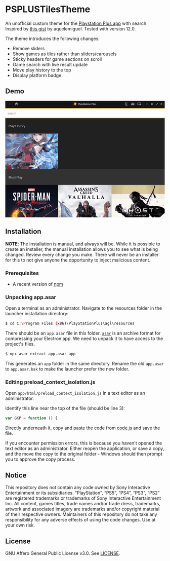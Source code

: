 # PSPLUSTilesTheme
An unofficial custom theme for the [Playstation Plus app](https://www.playstation.com/en-gb/support/subscriptions/ps-plus-pc/) with search. Inspired by [this gist](https://gist.github.com/aquelemiguel/170eadf2883d783b24236d249ab28fb9) by aquelemiguel. Tested with version 12.0.

The theme introduces the following changes:
* Remove sliders
* Show games as tiles rather than sliders/carousels
* Sticky headers for game sections on scroll
* Game search with live result update
* Move play history to the top
* Display platform badge

## Demo

![alt text](pspdemo.gif)

## Installation
**NOTE**: The installation is manual, and always will be. While it is possible to create an installer, the manual installation allows you to see what is being changed.
Review every change you make. There will never be an installer for this to not give anyone the opportunity to inject malicious content.

### Prerequisites
* A recent version of [npm](https://www.npmjs.com/) 

### Unpacking app.asar
Open a terminal as an administrator. Navigate to the resources folder in the launcher installation directory:

```bash
$ cd C:\Program Files (x86)\PlayStationPlus\agl\resources
```

There should be an `app.asar` file in this folder. [`asar`](https://github.com/electron/asar) is an archive format for compressing your Electron app. We need to unpack it to have access to the project's files.

```bash
$ npx asar extract app.asar app
```

This generates an `app` folder in the same directory. Rename the old `app.asar` to `app.asar.bak` to make the launcher prefer the new folder.

### Editing preload_context_isolation.js
Open `app/html/preload_context_isolation.js` in a text editor as an administrator.

Identify this line near the top of the file (should be line 3):
```js
var GKP = function () {
```

Directly underneath it, copy and paste the code from [code.js](code.js) and save the file.

If you encounter permission errors, this is because you haven't opened the text editor as an administrator. Either reopen the application, or save a copy, and the move the copy to the original folder - Windows should then prompt you to approve the copy process.

## Notice
This repository does not contain any code owned by Sony Interactive Entertainment or its subsidiaries.
“PlayStation”, “PS5”, “PS4”, “PS3”, “PS2” are registered trademarks or trademarks of Sony Interactive Entertainment Inc.
All content, games titles, trade names and/or trade dress, trademarks, artwork and associated imagery are trademarks and/or copyright material of their respective owners.
Maintainers of this repository do not take any responsibility for any adverse effects of using the code changes. Use at your own risk.

## License
GNU Affero General Public License v3.0. See [LICENSE](LICENSE).
